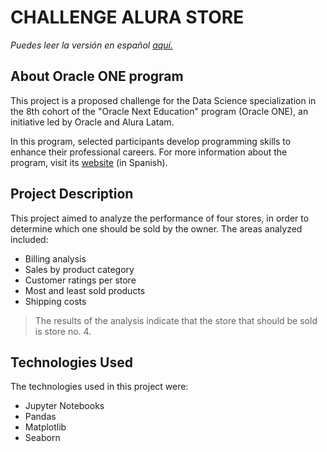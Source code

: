 # CHALLENGE ALURA STORE

*Puedes leer la versión en español [aquí.](README.md)*

## About Oracle ONE program
This project is a proposed challenge for the Data Science specialization in the 8th cohort of the "Oracle Next Education" program (Oracle ONE), an initiative led by Oracle and Alura Latam. 

In this program, selected participants develop programming skills to enhance their professional careers. For more information about the program, visit its [website](https://www.oracle.com/pe/education/oracle-next-education/) (in Spanish).

## Project Description
This project aimed to analyze the performance of four stores, in order to determine which one should be sold by the owner. The areas analyzed included:

- Billing analysis
- Sales by product category
- Customer ratings per store
- Most and least sold products
- Shipping costs

>The results of the analysis indicate that the store that should be sold is store no. 4.

## Technologies Used
The technologies used in this project were:
- Jupyter Notebooks
- Pandas
- Matplotlib
- Seaborn